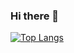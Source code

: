 ### Hi there 👋

[![Top Langs](https://github-readme-stats.vercel.app/api/top-langs/?username=anhnguyen1701&theme=default&langs_count=99&layout=compact&hide=css,html)](https://github.com/anuraghazra/github-readme-stats)

